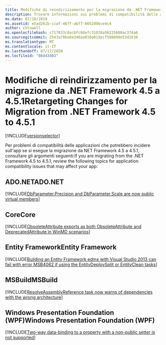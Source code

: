 ```yaml
---
title: Modifiche di reindirizzamento per la migrazione da .NET Framework 4.5 a 4.5.1
description: Trovare informazioni sui problemi di compatibilità delle applicazioni che potrebbero incidere sull'app durante la migrazione da .NET Framework 4,5 a 4.5.1.
ms.date: 07/10/2019
ms.assetid: e5ad261b-ccaf-467f-abf7-8652d0bce4c4
author: chlowell
ms.openlocfilehash: c717833c0acbfc0defc31028a56225680ac374a6
ms.sourcegitcommit: 2543a78be6e246aa010a01decf58889de53d1636
ms.translationtype: MT
ms.contentlocale: it-IT
ms.lasthandoff: 07/17/2020
ms.locfileid: "86443403"
---
```

# <a name="retargeting-changes-for-migration-from-net-framework-45-to-451"></a><span data-ttu-id="bae08-103">Modifiche di reindirizzamento per la migrazione da .NET Framework 4.5 a 4.5.1</span><span class="sxs-lookup"><span data-stu-id="bae08-103">Retargeting Changes for Migration from .NET Framework 4.5 to 4.5.1</span></span>

[!INCLUDE[versionselector](../../../../includes/migration-guide/retargeting/versionselector.md)]

<span data-ttu-id="bae08-104">Per problemi di compatibilità delle applicazioni che potrebbero incidere sull'app se si esegue la migrazione da NET Framework 4.5 a 4.5.1, consultare gli argomenti seguenti:</span><span class="sxs-lookup"><span data-stu-id="bae08-104">If you are migrating from the .NET Framework 4.5 to 4.5.1, review the following topics for application compatibility issues that may affect your app:</span></span>

## <a name="adonet"></a><span data-ttu-id="bae08-105">ADO.NET</span><span class="sxs-lookup"><span data-stu-id="bae08-105">ADO.NET</span></span>

[!INCLUDE[DbParameter.Precision and DbParameter.Scale are now public virtual members](~/includes/migration-guide/retargeting/adonet/dbparameterprecision-dbparameterscale-are-now-public-virtual-members.md)]

## <a name="core"></a><span data-ttu-id="bae08-106">Core</span><span class="sxs-lookup"><span data-stu-id="bae08-106">Core</span></span>

[!INCLUDE[ObsoleteAttribute exports as both ObsoleteAttribute and DeprecatedAttribute in WinMD scenarios](~/includes/migration-guide/retargeting/core/obsoleteattribute-exports-both-deprecatedattribute-winmd-scenarios.md)]

## <a name="entity-framework"></a><span data-ttu-id="bae08-107">Entity Framework</span><span class="sxs-lookup"><span data-stu-id="bae08-107">Entity Framework</span></span>

[!INCLUDE[Building an Entity Framework edmx with Visual Studio 2013 can fail with error MSB4062 if using the EntityDeploySplit or EntityClean tasks](~/includes/migration-guide/retargeting/ef/building-an-entity-framework-edmx-with-visual-studio-2013-can-fail-error.md)]

## <a name="msbuild"></a><span data-ttu-id="bae08-108">MSBuild</span><span class="sxs-lookup"><span data-stu-id="bae08-108">MSBuild</span></span>

[!INCLUDE[ResolveAssemblyReference task now warns of dependencies with the wrong architecture](~/includes/migration-guide/retargeting/msbuild/resolveassemblyreference-task-now-warns-dependencies-with-wrong-architecture.md)]

## <a name="windows-presentation-foundation-wpf"></a><span data-ttu-id="bae08-109">Windows Presentation Foundation (WPF)</span><span class="sxs-lookup"><span data-stu-id="bae08-109">Windows Presentation Foundation (WPF)</span></span>

[!INCLUDE[Two-way data-binding to a property with a non-public setter is not supported](~/includes/migration-guide/retargeting/wpf/two-way-data-binding-property-with-non-public-setter-not-supported.md)]

